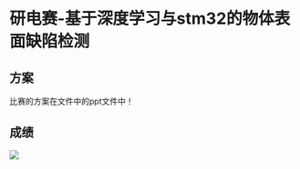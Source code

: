 #                     研电赛-基于深度学习与stm32的物体表面缺陷检测

## 方案

比赛的方案在文件中的ppt文件中！

## 成绩

![](C:\Users\pb\Desktop\潘博相关\过去比赛的代码\contest\研电赛-基于深度学习和stm32缺陷检测\index.PNG)